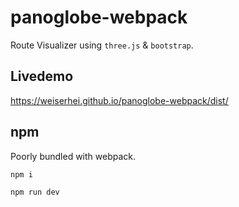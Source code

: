 # panoglobe-webpack
Route Visualizer using `three.js` & `bootstrap`.

## Livedemo
https://weiserhei.github.io/panoglobe-webpack/dist/

## npm
Poorly bundled with webpack.

`npm i`

`npm run dev`
